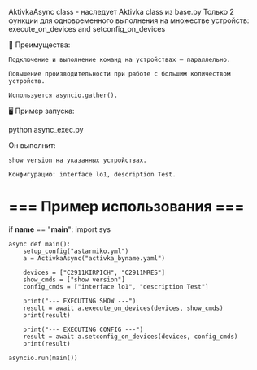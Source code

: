 AktivkaAsync class -  наследует Aktivka class из base.py
Только 2 функции для одновременного выполнения на множестве устройств: execute_on_devices and setconfig_on_devices

🚀 Преимущества:

    Подключение и выполнение команд на устройствах — параллельно.

    Повышение производительности при работе с большим количеством устройств.

    Используется asyncio.gather().

🖥️ Пример запуска:

python async_exec.py

Он выполнит:

    show version на указанных устройствах.

    Конфигурацию: interface lo1, description Test.

# === Пример использования ===
if __name__ == "__main__":
    import sys

    async def main():
        setup_config("astarmiko.yml")
        a = ActivkaAsync("activka_byname.yaml")

        devices = ["C2911KIRPICH", "C2911MRES"]
        show_cmds = ["show version"]
        config_cmds = ["interface lo1", "description Test"]

        print("--- EXECUTING SHOW ---")
        result = await a.execute_on_devices(devices, show_cmds)
        print(result)

        print("--- EXECUTING CONFIG ---")
        result = await a.setconfig_on_devices(devices, config_cmds)
        print(result)

    asyncio.run(main())

